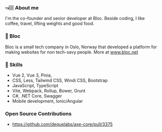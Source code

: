 ### 👈🏼 About me
I'm the co-founder and senior developer at Bloc. Beside coding, I like coffee, travel, lifting weights and good food.

### 📍 Bloc
Bloc is a small tech company in Oslo, Norway that developed a platform for making websites for non tech-savy people. 
More at www.bloc.net

### 🧠 Skills
- Vue 2, Vue 3, Pinia, 
- CSS, Less, Tailwind CSS, Windi CSS, Bootstrap
- JavaScript, TypeScript
- Vite, Webpack, Rollup, Bower, Grunt
- C#, .NET Core, Swagger
- Mobile development, Ionic/Angular

### Open Source Contributions
- https://github.com/dequelabs/axe-core/pull/3375
